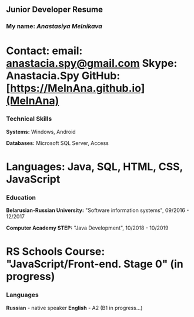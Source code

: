 ## Junior Developer Resume

### My name: _Anastasiya Melnikava_

Contact:
email: anastacia.spy@gmail.com
Skype: Anastacia.Spy
GitHub: [https://MelnAna.github.io](MelnAna)
=====

### Technical Skills

**Systems:** Windows, Android

**Databases:** Microsoft SQL Server, Access

# **Languages:** Java, SQL, HTML, CSS, JavaScript

### Education

**Belarusian-Russian University:** "Software information systems", 09/2016 - 12/2017

**Computer Academy STEP:** "Java Development", 10/2018 - 10/2019

# **RS Schools Course:** "JavaScript/Front-end. Stage 0" (in progress)

### Languages

**Russian** - native speaker
**English** - A2 (B1 in progress…)
